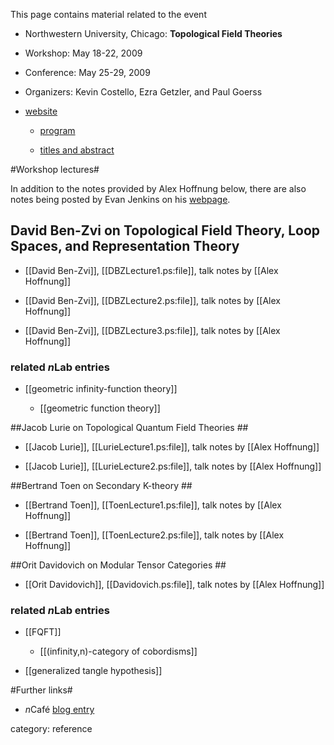 This page contains material related to the event


* Northwestern University, Chicago: **Topological Field Theories**

* Workshop: May 18-22, 2009

* Conference: May 25-29, 2009

* Organizers: Kevin Costello, Ezra Getzler, and Paul Goerss 

* [website](http://www.math.northwestern.edu/~pgoerss/tftemphasis/)

  * [program](http://www.math.northwestern.edu/~pgoerss/tftemphasis/workshop.pdf)


  * [titles and abstract](http://www.math.northwestern.edu/~pgoerss/tftemphasis/abstracts.pdf)


#Workshop lectures#

In addition to the notes provided by Alex Hoffnung below, there are also notes being posted by Evan Jenkins on his [webpage](http://www.math.uchicago.edu/~ejenkins/nwtft.html). 

## David Ben-Zvi on   Topological Field Theory, Loop Spaces, and Representation Theory

* [[David Ben-Zvi]], [[DBZLecture1.ps:file]], talk notes by [[Alex Hoffnung]]

* [[David Ben-Zvi]], [[DBZLecture2.ps:file]], talk notes by [[Alex Hoffnung]]

* [[David Ben-Zvi]], [[DBZLecture3.ps:file]], talk notes by [[Alex Hoffnung]]

### related $n$Lab entries ###

* [[geometric infinity-function theory]]

  * [[geometric function theory]]


##Jacob Lurie on Topological Quantum Field Theories ##

* [[Jacob Lurie]], [[LurieLecture1.ps:file]], talk notes by [[Alex Hoffnung]]

* [[Jacob Lurie]], [[LurieLecture2.ps:file]], talk notes by [[Alex Hoffnung]]


##Bertrand Toen on Secondary K-theory ##

* [[Bertrand Toen]], [[ToenLecture1.ps:file]], talk notes by [[Alex Hoffnung]]

* [[Bertrand Toen]], [[ToenLecture2.ps:file]], talk notes by [[Alex Hoffnung]]


##Orit Davidovich on Modular Tensor Categories ##

* [[Orit Davidovich]], [[Davidovich.ps:file]], talk notes by [[Alex Hoffnung]]

### related $n$Lab entries ###

* [[FQFT]]

  * [[(infinity,n)-category of cobordisms]]

* [[generalized tangle hypothesis]]


#Further links#

* $n$Caf&eacute; [blog entry](http://golem.ph.utexas.edu/category/2009/05/tft_at_northwestern.html)

category: reference